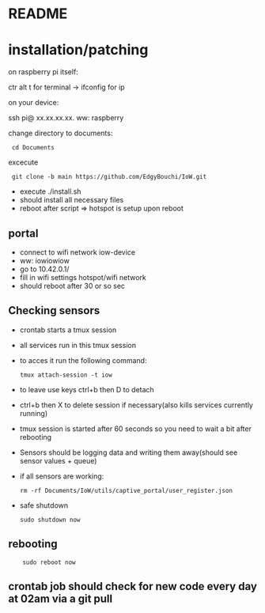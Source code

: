 # README #
# installation/patching


on raspberry pi itself:

  ctr alt t for terminal -> ifconfig      for ip
  
on your device:

  ssh pi@ xx.xx.xx.xx.
  ww: raspberry

  change directory to documents:
  
     cd Documents
  
  
  excecute 

     git clone -b main https://github.com/EdgyBouchi/IoW.git 

* execute ./install.sh
* should install all necessary files
* reboot after script => hotspot is setup upon reboot

## portal
 * connect to wifi network iow-device
 * ww: iowiowiow
 * go to 10.42.0.1/
 * fill in wifi settings hotspot/wifi network
 * should reboot after 30 or so sec

## Checking sensors
* crontab starts a tmux session
* all services run in this tmux session
* to acces it run the following command:

      tmux attach-session -t iow
      
* to leave use keys ctrl+b then D to detach
* ctrl+b then X to delete session if necessary(also kills services currently running)
* tmux session is started after 60 seconds so you need to wait a bit after rebooting
* Sensors should be logging data and writing them away(should see sensor values + queue)
* if all sensors are working:

      rm -rf Documents/IoW/utils/captive_portal/user_register.json
* safe shutdown    
    
      sudo shutdown now 

## rebooting

        sudo reboot now
   
## crontab job should check for new code every day at 02am via a git pull
